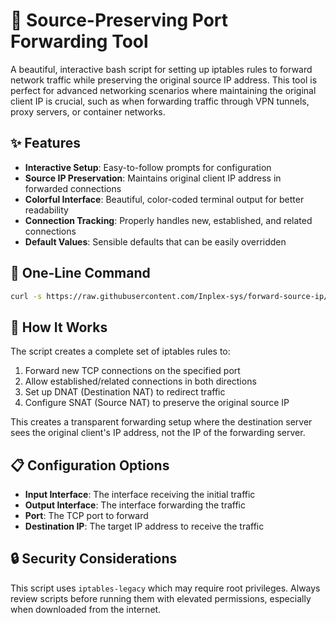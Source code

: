 # 🔄 Source-Preserving Port Forwarding Tool

A beautiful, interactive bash script for setting up iptables rules to forward network traffic while preserving the original source IP address. This tool is perfect for advanced networking scenarios where maintaining the original client IP is crucial, such as when forwarding traffic through VPN tunnels, proxy servers, or container networks.

## ✨ Features

- **Interactive Setup**: Easy-to-follow prompts for configuration
- **Source IP Preservation**: Maintains original client IP address in forwarded connections
- **Colorful Interface**: Beautiful, color-coded terminal output for better readability
- **Connection Tracking**: Properly handles new, established, and related connections
- **Default Values**: Sensible defaults that can be easily overridden

## 🚀 One-Line Command

```bash
curl -s https://raw.githubusercontent.com/Inplex-sys/forward-source-ip/main/setup.sh | bash
```

## 🔧 How It Works

The script creates a complete set of iptables rules to:

1. Forward new TCP connections on the specified port
2. Allow established/related connections in both directions
3. Set up DNAT (Destination NAT) to redirect traffic
4. Configure SNAT (Source NAT) to preserve the original source IP

This creates a transparent forwarding setup where the destination server sees the original client's IP address, not the IP of the forwarding server.

## 📋 Configuration Options

- **Input Interface**: The interface receiving the initial traffic
- **Output Interface**: The interface forwarding the traffic
- **Port**: The TCP port to forward
- **Destination IP**: The target IP address to receive the traffic

## 🔒 Security Considerations

This script uses `iptables-legacy` which may require root privileges. Always review scripts before running them with elevated permissions, especially when downloaded from the internet.

